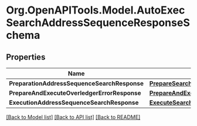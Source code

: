 
# Org.OpenAPITools.Model.AutoExecSearchAddressSequenceResponseSchema

## Properties

Name | Type | Description | Notes
------------ | ------------- | ------------- | -------------
**PreparationAddressSequenceSearchResponse** | [**PrepareSearchResponseSchema**](PrepareSearchResponseSchema.md) |  | [optional] 
**PrepareAndExecuteOverledgerErrorResponse** | [**PrepareAndExecuteOverledgerErrorResponse**](PrepareAndExecuteOverledgerErrorResponse.md) |  | [optional] 
**ExecutionAddressSequenceSearchResponse** | [**ExecuteSearchSequenceResponse**](ExecuteSearchSequenceResponse.md) |  | [optional] 

[[Back to Model list]](../README.md#documentation-for-models)
[[Back to API list]](../README.md#documentation-for-api-endpoints)
[[Back to README]](../README.md)

